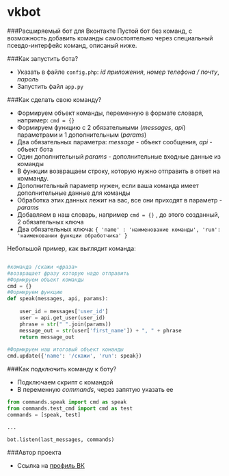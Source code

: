 # vkbot

###Расширяемый бот для Вконтакте
Пустой бот без команд, с возможность 
добавить команды самостоятельно через 
специальный псевдо-интерфейс команд, описаный ниже.


###Как запустить бота?
- Указать в файле ```config.php```: *id приложения*, *номер телефона / почту*, *пароль*
- Запустить файл ```app.py```

###Как сделать свою команду?
- Формируем объект команды, переменную в формате словаря, например: ```cmd = {}```
- Формируем функцию с 2 обязательными (*messages*, *api*) параметрами и 1 дополнительным (*params*)
- Два обязательных параметра: *message* - объект сообщения, *api* - объект бота
- Один дополнительный *params* - дополнительные входные данные из команды
- В функции возвращаем строку, которую нужно отправить в ответ на комманду.
- Дополнительный параметр нужен, если ваша команда имеет дополнительные данные для команды
- Обработка этих данных лежит на вас, все они приходят в параметр - *params*
- Добавляем в наш словарь, например ```cmd = {}``` , до этого созданный, 2 обязательных ключа
- Два обязательных ключа: ```{ 'name' : 'наименование команды', 'run': 'наименовании функции обработчика' }```

Небольшой пример, как выглядит команда:
```python

#команда /скажи <фраза> 
#возвращает фразу которую надо отправить
#Формируем объект команды
cmd = {}
#Формируем функцию
def speak(messages, api, params):
    
    user_id = messages['user_id']
    user = api.get_user(user_id)
    phrase = str(" ".join(params))
    message_out = str(user['first_name']) + ", " + phrase
    return message_out
    
#Формируем наш итоговый объект команды
cmd.update({'name': '/скажи', 'run': speak})
```

###Как подключить команду к боту?
- Подключаем скрипт c командой
- В переменную *commands*, через запятую указать ее

```python
from commands.speak import cmd as speak
from commands.test_cmd import cmd as test
commands = [speak, test]

...

bot.listen(last_messages, commands)
```

###Автор проекта
- Ссылка на [профиль ВК](https://vk.com/egor_katagarov)
